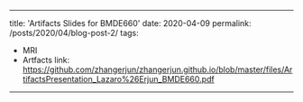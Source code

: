 ----
title: 'Artifacts Slides for BMDE660'
date: 2020-04-09
permalink: /posts/2020/04/blog-post-2/
tags:
  - MRI
  - Artfacts
link: https://github.com/zhangerjun/zhangerjun.github.io/blob/master/files/ArtifactsPresentation_Lazaro%26Erjun_BMDE660.pdf
----
